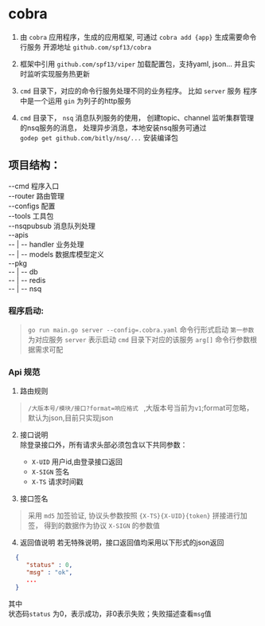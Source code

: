 # cobra

1. 由 `cobra` 应用程序，生成的应用框架, 可通过 `cobra add {app}` 生成需要命令行服务  开源地址 `github.com/spf13/cobra`

2. 框架中引用 `github.com/spf13/viper` 加载配置包，支持yaml, json... 并且实时监听实现服务热更新

3. `cmd` 目录下，对应的命令行服务处理不同的业务程序。 比如 `server` 服务 程序中是一个运用 `gin` 为列子的http服务

4. `cmd` 目录下， `nsq` 消息队列服务的使用， 创建topic、channel 监听集群管理的nsq服务的消息， 处理异步消息，本地安装nsq服务可通过 `godep get github.com/bitly/nsq/...` 安装编译包

## 项目结构：

--cmd     程序入口  
--router  路由管理  
--configs 配置  
--tools   工具包  
--nsqpubsub 消息队列处理  
--apis   
-- | -- handler 业务处理  
-- | -- models 数据库模型定义  
--pkg   
-- | -- db   
-- | -- redis   
-- | -- nsq   
  

### 程序启动:

 > `go run main.go server --config=.cobra.yaml` 命令行形式启动 `第一参数` 为对应服务 `server` 表示启动 `cmd` 目录下对应的该服务 `arg[]` 命令行参数根据需求可配


### Api 规范

1. 路由规则
> `/大版本号/模块/接口?format=响应格式 ` ,大版本号当前为`v1`;format可忽略，默认为json,目前只实现json  

2. 接口说明  
除登录接口外，所有请求头部必须包含以下共同参数：

    * `X-UID` 用户id,由登录接口返回
    * `X-SIGN` 签名
    * `X-TS` 请求时间戳

3. 接口签名
> 采用 `md5` 加签验证, 协议头参数按照 `{X-TS}{X-UID}{token}` 拼接进行加签， 得到的数据作为协议 `X-SIGN` 的参数值


4. 返回值说明
若无特殊说明，接口返回值均采用以下形式的json返回 
```json
  {
     "status" : 0, 
     "msg" : "ok", 
     ...
  }
```
其中  
状态码`status` 为0，表示成功，非0表示失败；失败描述查看`msg`值